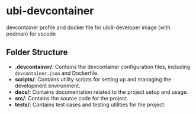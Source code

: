 # ubi-devcontainer
devcontainer profile and docker file for ubi8-developer image (with podman) for vscode

## Folder Structure

- **.devcontainer/**: Contains the devcontainer configuration files, including `devcontainer.json` and Dockerfile.
- **scripts/**: Contains utility scripts for setting up and managing the development environment.
- **docs/**: Contains documentation related to the project setup and usage.
- **src/**: Contains the source code for the project.
- **tests/**: Contains test cases and testing utilities for the project.
